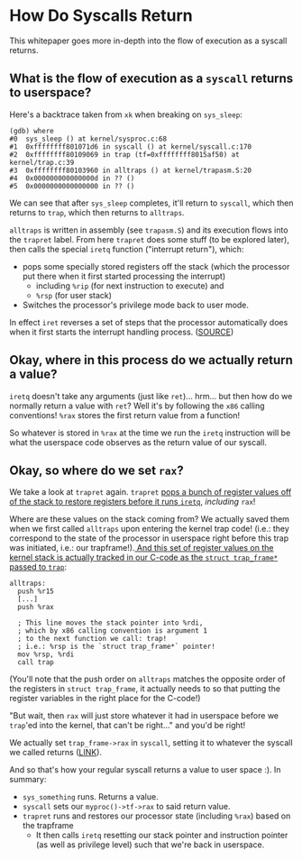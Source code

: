 # How Do Syscalls Return

<!-- Originally by: tenzinhl -->

This whitepaper goes more in-depth into the flow of execution as a syscall returns.

## What is the flow of execution as a `syscall` returns to userspace?

Here's a backtrace taken from `xk` when breaking on `sys_sleep`:
```
(gdb) where
#0  sys_sleep () at kernel/sysproc.c:68
#1  0xffffffff801071d6 in syscall () at kernel/syscall.c:170
#2  0xffffffff80109069 in trap (tf=0xffffffff8015af50) at kernel/trap.c:39
#3  0xffffffff80103960 in alltraps () at kernel/trapasm.S:20
#4  0x000000000000000d in ?? ()
#5  0x0000000000000000 in ?? ()
```

We can see that after `sys_sleep` completes, it'll return to `syscall`, which then returns to `trap`, which then returns to `alltraps`.

`alltraps` is written in assembly (see `trapasm.S`) and its execution flows into the `trapret` label. From here `trapret` does some stuff (to be explored later), then calls the special `iretq` function ("interrupt return"), which:
- pops some specially stored registers off the stack (which the processor put there when it first started processing the interrupt) 
    - including `%rip` (for next instruction to execute) and 
    - `%rsp` (for user stack)
- Switches the processor's privilege mode back to user mode.

In effect `iret` reverses a set of steps that the processor automatically does when it first starts the interrupt handling process. ([SOURCE](https://wiki.osdev.org/Interrupt_Service_Routines#x86-64))

## Okay, where in this process do we actually return a value?

`iretq` doesn't take any arguments (just like `ret`)... hrm... but then how do we normally return a value with `ret`? Well it's by following the `x86` calling conventions! `%rax` stores the first return value from a function!

So whatever is stored in `%rax` at the time we run the `iretq` instruction will be what the userspace code observes as the return value of our syscall.

## Okay, so where do we set `rax`?

We take a look at `trapret` again. `trapret` [pops a bunch of register values off of the stack to restore registers before it runs `iretq`](https://gitlab.cs.washington.edu/xk-public/23au/-/blob/9ca3893e6ebcb4a77e41ee1673dea6eb5a3bfbb1/kernel/trapasm.S#L23-38), *including* `rax`!

Where are these values on the stack coming from? We actually saved them when we first called `alltraps` upon entering the kernel trap code! (i.e.: they correspond to the state of the processor in userspace right before this trap was initiated, i.e.: our trapframe!).[ And this set of register values on the kernel stack is actually tracked in our C-code as the `struct trap_frame*` passed to `trap`](https://gitlab.cs.washington.edu/xk-public/23au/-/blob/9ca3893e6ebcb4a77e41ee1673dea6eb5a3bfbb1/kernel/trapasm.S#L19-20):
```
alltraps:
  push %r15
  [...]
  push %rax

  ; This line moves the stack pointer into %rdi,
  ; which by x86 calling convention is argument 1
  ; to the next function we call: trap!
  ; i.e.: %rsp is the `struct trap_frame*` pointer!
  mov %rsp, %rdi 
  call trap
```

(You'll note that the push order on `alltraps` matches the opposite order of the registers in `struct trap_frame`, it actually needs to so that putting the register variables in the right place for the C-code!)

"But wait, then `rax` will just store whatever it had in userspace before we `trap`'ed into the kernel, that can't be right..." and you'd be right!

We actually set `trap_frame->rax` in `syscall`, setting it to whatever the syscall we called returns ([LINK](https://gitlab.cs.washington.edu/xk-public/23au/-/blob/cb69599c63063e50f88695d25c3db004da7cee9d/kernel/syscall.c#L170)).

And so that's how your regular syscall returns a value to user space :). In summary:
- `sys_something` runs. Returns a value.
- `syscall` sets our `myproc()->tf->rax` to said return value.
- `trapret` runs and restores our processor state (including `%rax`) based on the trapframe
  - It then calls `iretq` resetting our stack pointer and instruction pointer (as well as privilege level) such that we're back in userspace.
